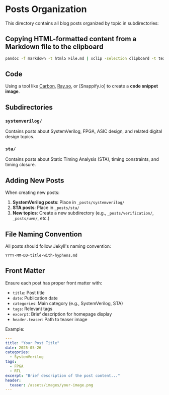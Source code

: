 # Posts Organization

This directory contains all blog posts organized by topic in subdirectories:


## Copying HTML-formatted content from a Markdown file to the clipboard 

```bash
pandoc -f markdown -t html5 File.md | xclip -selection clipboard -t text/html
```

## Code

Using a tool like [Carbon](https://carbon.now.sh), [Ray.so](https://ray.so), or [Snappify.io] to create a **code snippet image**.

## Subdirectories

### `systemverilog/`
Contains posts about SystemVerilog, FPGA, ASIC design, and related digital design topics.

### `sta/`
Contains posts about Static Timing Analysis (STA), timing constraints, and timing closure.

## Adding New Posts

When creating new posts:

1. **SystemVerilog posts**: Place in `_posts/systemverilog/`
2. **STA posts**: Place in `_posts/sta/`
3. **New topics**: Create a new subdirectory (e.g., `_posts/verification/`, `_posts/uvm/`, etc.)

## File Naming Convention

All posts should follow Jekyll's naming convention:
```
YYYY-MM-DD-title-with-hyphens.md
```

## Front Matter

Ensure each post has proper front matter with:
- `title`: Post title
- `date`: Publication date
- `categories`: Main category (e.g., SystemVerilog, STA)
- `tags`: Relevant tags
- `excerpt`: Brief description for homepage display
- `header.teaser`: Path to teaser image

Example:
```yaml
---
title: "Your Post Title"
date: 2025-05-26
categories:
  - SystemVerilog
tags:
  - FPGA
  - RTL
excerpt: "Brief description of the post content..."
header:
  teaser: /assets/images/your-image.png
---
```
